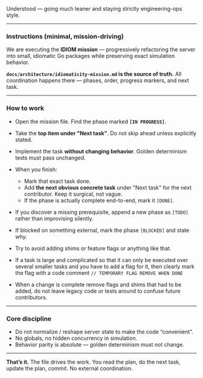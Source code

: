 Understood — going much leaner and staying strictly engineering-ops style.

---

### Instructions (minimal, mission-driving)

We are executing the **IDIOM mission** — progressively refactoring the server into small, idiomatic Go packages while preserving exact simulation behavior.

**`docs/architecture/idiomaticity-mission.md` is the source of truth.**
All coordination happens there — phases, order, progress markers, and next task.

---

### How to work

* Open the mission file. Find the phase marked **`[IN PROGRESS]`**.
* Take the **top item under "Next task"**. Do not skip ahead unless explicitly stated.
* Implement the task **without changing behavior**. Golden determinism tests must pass unchanged.
* When you finish:

  * Mark that exact task done.
  * Add **the next obvious concrete task** under "Next task" for the next contributor. Keep it surgical, not vague.
  * If the phase is actually complete end-to-end, mark it `[DONE]`.
* If you discover a missing prerequisite, append a new phase as `[TODO]` rather than improvising silently.
* If blocked on something external, mark the phase `[BLOCKED]` and state why.
* Try to avoid adding shims or feature flags or anything like that.
* If a task is large and complicated so that it can only be executed over several smaller tasks and you have to add a flag for it, then clearly mark the flag with a code comment `// TEMPORARY FLAG REMOVE WHEN DONE`
* When a change is complete remove flags and shims that had to be added, do not leave legacy code or tests around to confuse future contributors.

---

### Core discipline

* Do not normalize / reshape server state to make the code “convenient”.
* No globals, no hidden concurrency in simulation.
* Behavior parity is absolute — golden determinism must not change.

---

**That’s it.** The file drives the work.
You read the plan, do the next task, update the plan, commit. No external coordination.
